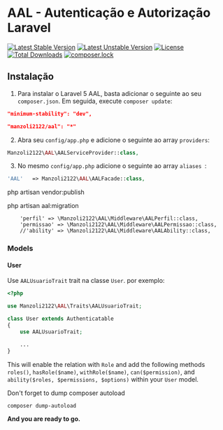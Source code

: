 # AAL - Autenticação e Autorização Laravel


[![Latest Stable Version](https://poser.pugx.org/manzoli2122/all/v/stable)](https://packagist.org/packages/manzoli2122/all)
[![Latest Unstable Version](https://poser.pugx.org/manzoli2122/all/v/unstable)](https://packagist.org/packages/manzoli2122/all)
[![License](https://poser.pugx.org/manzoli2122/all/license)](https://packagist.org/packages/manzoli2122/all)
[![Total Downloads](https://poser.pugx.org/manzoli2122/all/downloads)](https://packagist.org/packages/manzoli2122/all)
[![composer.lock](https://poser.pugx.org/manzoli2122/all/composerlock)](https://packagist.org/packages/manzoli2122/all)


## Instalação

1) Para instalar o Laravel 5 AAL, basta adicionar o seguinte ao seu  `composer.json`. Em seguida, execute `composer update`:

```json
"minimum-stability": "dev",
```

```json
"manzoli2122/aal": "*"
```



2) Abra seu `config/app.php`  e adicione o seguinte ao array  `providers`:

```php
Manzoli2122\AAL\AALServiceProvider::class,
```

3) No mesmo `config/app.php` adicione o seguinte ao array `aliases `: 

```php
'AAL'   => Manzoli2122\AAL\AALFacade::class,
```




php artisan vendor:publish



php artisan aal:migration

        'perfil' => \Manzoli2122\AAL\Middleware\AALPerfil::class,
        'permissao' => \Manzoli2122\AAL\Middleware\AALPermissao::class,
        //'ability' => \Manzoli2122\AAL\Middleware\AALAbility::class,


### Models


#### User

Use `AALUsuarioTrait` trait na classe `User`. por exemplo:

```php
<?php

use Manzoli2122\AAL\Traits\AALUsuarioTrait;

class User extends Authenticatable
{
    use AALUsuarioTrait;

    ...
}
```

This will enable the relation with `Role` and add the following methods `roles()`, `hasRole($name)`, `withRole($name)`, `can($permission)`, and `ability($roles, $permissions, $options)` within your `User` model.

Don't forget to dump composer autoload

```bash
composer dump-autoload
```

**And you are ready to go.**

